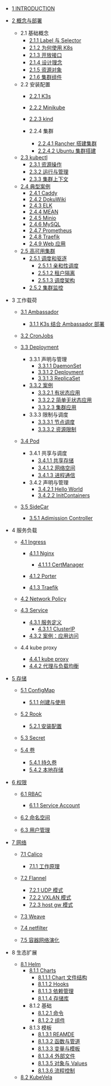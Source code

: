  - [1 INTRODUCTION](/INTRODUCTION.md)
  - [2 概念与部署](/概念与部署/README.md)
    - 2.1 基础概念
      - [2.1.1 Label 与 Selector](/概念与部署/基础概念/Label%20与%20Selector.md)
      - [2.1.2 为何使用 K8s](/概念与部署/基础概念/为何使用%20K8s.md)
      - [2.1.3 开放接口](/概念与部署/基础概念/开放接口.md)
      - [2.1.4 设计理念](/概念与部署/基础概念/设计理念.md)
      - [2.1.5 资源对象](/概念与部署/基础概念/资源对象.md)
      - [2.1.6 集群组件](/概念与部署/基础概念/集群组件.md)
    - 2.2 安装配置
      - [2.2.1 K3s](/概念与部署/安装配置/K3s/README.md)
        
      - [2.2.2 Minikube](/概念与部署/安装配置/Minikube/README.md)
        
      - [2.2.3 kind](/概念与部署/安装配置/kind/README.md)
        
      - 2.2.4 集群
        - [2.2.4.1 Rancher 搭建集群](/概念与部署/安装配置/集群/Rancher%20搭建集群.md)
        - [2.2.4.2 Ubuntu 集群搭建](/概念与部署/安装配置/集群/Ubuntu%20集群搭建.md)
    - [2.3 kubectl](/概念与部署/kubectl/README.md)
      - [2.3.1 资源操作](/概念与部署/kubectl/资源操作.md)
      - [2.3.2 运行与管理](/概念与部署/kubectl/运行与管理.md)
      - [2.3.3 集群上下文](/概念与部署/kubectl/集群上下文.md)
    - [2.4 典型案例](/概念与部署/典型案例/README.md)
      - [2.4.1 Caddy](/概念与部署/典型案例/Caddy.md)
      - [2.4.2 DokuWiki](/概念与部署/典型案例/DokuWiki.md)
      - [2.4.3 ELK](/概念与部署/典型案例/ELK.md)
      - [2.4.4 MEAN](/概念与部署/典型案例/MEAN.md)
      - [2.4.5 Minio](/概念与部署/典型案例/Minio.md)
      - [2.4.6 MySQL](/概念与部署/典型案例/MySQL.md)
      - [2.4.7 Prometheus](/概念与部署/典型案例/Prometheus.md)
      - [2.4.8 Traefik](/概念与部署/典型案例/Traefik.md)
      - [2.4.9 Web 应用](/概念与部署/典型案例/Web%20应用.md)
    - [2.5 高可用集群](/概念与部署/高可用集群/README.md)
      - [2.5.1 调度和驱逐](/概念与部署/高可用集群/调度和驱逐/README.md)
        - [2.5.1.1 亲和性调度](/概念与部署/高可用集群/调度和驱逐/亲和性调度.md)
        - [2.5.1.2 租户隔离](/概念与部署/高可用集群/调度和驱逐/租户隔离.md)
        - [2.5.1.3 调度架构](/概念与部署/高可用集群/调度和驱逐/调度架构.md)
      - [2.5.2 集群监控](/概念与部署/高可用集群/集群监控/README.md)
        
  - 3 工作载荷
    - [3.1 Ambassador](/工作载荷/Ambassador/README.md)
      - [3.1.1 K3s 结合 Ambassador 部署](/工作载荷/Ambassador/K3s%20结合%20Ambassador%20部署.md)
    - [3.2 CronJobs](/工作载荷/CronJobs/README.md)
      
    - [3.3 Deployment](/工作载荷/Deployment/README.md)
      - 3.3.1 声明与管理
        - [3.3.1.1 DaemonSet](/工作载荷/Deployment/声明与管理/DaemonSet.md)
        - [3.3.1.2 Deployment](/工作载荷/Deployment/声明与管理/Deployment.md)
        - [3.3.1.3 ReplicaSet](/工作载荷/Deployment/声明与管理/ReplicaSet.md)
      - [3.3.2 案例](/工作载荷/Deployment/案例/README.md)
        - [3.3.2.1 有状态应用](/工作载荷/Deployment/案例/有状态应用.md)
        - [3.3.2.2 简单无状态应用](/工作载荷/Deployment/案例/简单无状态应用.md)
        - [3.3.2.3 集群应用](/工作载荷/Deployment/案例/集群应用.md)
      - 3.3.3 限制与调度
        - [3.3.3.1 节点调度](/工作载荷/Deployment/限制与调度/节点调度.md)
        - [3.3.3.2 资源限制](/工作载荷/Deployment/限制与调度/资源限制.md)
    - [3.4 Pod](/工作载荷/Pod/README.md)
      - 3.4.1 共享与调度
        - [3.4.1.1 共享存储](/工作载荷/Pod/共享与调度/共享存储.md)
        - [3.4.1.2 网络空间](/工作载荷/Pod/共享与调度/网络空间.md)
        - [3.4.1.3 进程通信](/工作载荷/Pod/共享与调度/进程通信.md)
      - 3.4.2 声明与管理
        - [3.4.2.1 Hello World](/工作载荷/Pod/声明与管理/Hello%20World.md)
        - [3.4.2.2 InitContainers](/工作载荷/Pod/声明与管理/InitContainers.md)
    - [3.5 SideCar](/工作载荷/SideCar/README.md)
      - [3.5.1 Adimission Controller](/工作载荷/SideCar/Adimission%20Controller.md)
  - 4 服务负载
    - [4.1 Ingress](/服务负载/Ingress/README.md)
      - [4.1.1 Nginx](/服务负载/Ingress/Nginx/README.md)
        - [4.1.1.1 CertManager](/服务负载/Ingress/Nginx/CertManager.md)
      - [4.1.2 Porter](/服务负载/Ingress/Porter/README.md)
        
      - [4.1.3 Traefik](/服务负载/Ingress/Traefik/README.md)
        
    - [4.2 Network Policy](/服务负载/Network%20Policy/README.md)
      
    - [4.3 Service](/服务负载/Service/README.md)
      - [4.3.1 服务定义](/服务负载/Service/服务定义/README.md)
        - [4.3.1.1 ClusterIP](/服务负载/Service/服务定义/ClusterIP.md)
      - [4.3.2 案例：应用访问](/服务负载/Service/案例：应用访问.md)
    - 4.4 kube proxy
      - [4.4.1 kube proxy](/服务负载/kube-proxy/kube-proxy.md)
      - [4.4.2 代理与负载均衡](/服务负载/kube-proxy/代理与负载均衡.md)
  - [5 存储](/存储/README.md)
    - [5.1 ConfigMap](/存储/ConfigMap/README.md)
      - [5.1.1 创建与使用](/存储/ConfigMap/创建与使用.md)
    - [5.2 Rook](/存储/Rook/README.md)
      - [5.2.1 安装配置](/存储/Rook/安装配置.md)
    - [5.3 Secret](/存储/Secret/README.md)
      
    - [5.4 卷](/存储/卷/README.md)
      - [5.4.1 持久卷](/存储/卷/持久卷.md)
      - [5.4.2 本地存储](/存储/卷/本地存储.md)
  - [6 权限](/权限/README.md)
    - [6.1 RBAC](/权限/RBAC/README.md)
      - [6.1.1 Service Account](/权限/RBAC/Service%20Account.md)
    - [6.2 命名空间](/权限/命名空间/README.md)
      
    - [6.3 用户管理](/权限/用户管理/README.md)
      
  - [7 网络](/网络/README.md)
    - [7.1 Calico](/网络/Calico/README.md)
      - [7.1.1 工作原理](/网络/Calico/工作原理.md)
    - [7.2 Flannel](/网络/Flannel/README.md)
      - [7.2.1 UDP 模式](/网络/Flannel/UDP%20模式.md)
      - [7.2.2 VXLAN 模式](/网络/Flannel/VXLAN%20模式.md)
      - [7.2.3 host gw 模式](/网络/Flannel/host-gw%20模式.md)
    - [7.3 Weave](/网络/Weave/README.md)
      
    - [7.4 netfilter](/网络/netfilter.md)
    - [7.5 容器网络演化](/网络/容器网络演化.md)
  - 8 生态扩展
    - [8.1 Helm](/生态扩展/Helm/README.md)
      - [8.1.1 Charts](/生态扩展/Helm/Charts/README.md)
        - [8.1.1.1 Chart 文件结构](/生态扩展/Helm/Charts/Chart%20文件结构.md)
        - [8.1.1.2 Hooks](/生态扩展/Helm/Charts/Hooks.md)
        - [8.1.1.3 依赖管理](/生态扩展/Helm/Charts/依赖管理.md)
        - [8.1.1.4 存储库](/生态扩展/Helm/Charts/存储库.md)
      - 8.1.2 基础
        - [8.1.2.1 命令](/生态扩展/Helm/基础/命令.md)
        - [8.1.2.2 组件](/生态扩展/Helm/基础/组件.md)
      - 8.1.3 模板
        - [8.1.3.1 REAMDE](/生态扩展/Helm/模板/REAMDE.md)
        - [8.1.3.2 函数与管道](/生态扩展/Helm/模板/函数与管道.md)
        - [8.1.3.3 变量与模板](/生态扩展/Helm/模板/变量与模板.md)
        - [8.1.3.4 外部文件](/生态扩展/Helm/模板/外部文件.md)
        - [8.1.3.5 对象与 Values](/生态扩展/Helm/模板/对象与%20Values.md)
        - [8.1.3.6 流程控制](/生态扩展/Helm/模板/流程控制.md)
    - [8.2 KubeVela](/生态扩展/KubeVela/README.md)
      